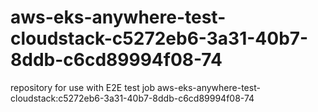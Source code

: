 # aws-eks-anywhere-test-cloudstack-c5272eb6-3a31-40b7-8ddb-c6cd89994f08-74
repository for use with E2E test job aws-eks-anywhere-test-cloudstack:c5272eb6-3a31-40b7-8ddb-c6cd89994f08-74
